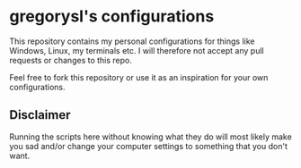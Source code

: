 # gregorysl's configurations

This repository contains my personal configurations for
things like Windows, Linux, my terminals etc. I will
therefore not accept any pull requests or changes to this repo.

Feel free to fork this repository or use it as an
inspiration for your own configurations.

## Disclaimer

Running the scripts here without knowing what they do
will most likely make you sad and/or change your
computer settings to something that you don't want.
